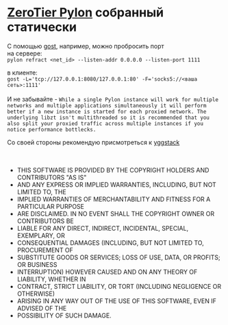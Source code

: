 # [ZeroTier Pylon](https://github.com/zerotier/pylon) собранный статически
С помощью [gost](https://github.com/go-gost/gost), например,  можно пробросить порт<br />
  на сервере:<br />
  `pylon refract <net_id> --listen-addr 0.0.0.0 --listen-port 1111`
  
  в клиенте:<br />
  `gost -L='tcp://127.0.0.1:8080/127.0.0.1:80' -F='socks5://<ваша сеть>:1111'`
<br /><br />
И не забывайте - `While a single Pylon instance will work for multiple networks and multiple applications simultaneously it will perform better if a new instance is started for each proxied network. The underlying libzt isn't multithreaded so it is recommended that you also split your proxied traffic across multiple instances if you notice performance bottlecks.` 


Со своей стороны рекомендую присмотреться к [yggstack](https://github.com/yggdrasil-network/yggstack)
<br /><br /><br />
 * THIS SOFTWARE IS PROVIDED BY THE COPYRIGHT HOLDERS AND CONTRIBUTORS "AS IS"
 * AND ANY EXPRESS OR IMPLIED WARRANTIES, INCLUDING, BUT NOT LIMITED TO, THE
 * IMPLIED WARRANTIES OF MERCHANTABILITY AND FITNESS FOR A PARTICULAR PURPOSE
 * ARE DISCLAIMED. IN NO EVENT SHALL THE COPYRIGHT OWNER OR CONTRIBUTORS BE
 * LIABLE FOR ANY DIRECT, INDIRECT, INCIDENTAL, SPECIAL, EXEMPLARY, OR
 * CONSEQUENTIAL DAMAGES (INCLUDING, BUT NOT LIMITED TO, PROCUREMENT OF
 * SUBSTITUTE GOODS OR SERVICES; LOSS OF USE, DATA, OR PROFITS; OR BUSINESS
 * INTERRUPTION) HOWEVER CAUSED AND ON ANY THEORY OF LIABILITY, WHETHER IN
 * CONTRACT, STRICT LIABILITY, OR TORT (INCLUDING NEGLIGENCE OR OTHERWISE)
 * ARISING IN ANY WAY OUT OF THE USE OF THIS SOFTWARE, EVEN IF ADVISED OF THE
 * POSSIBILITY OF SUCH DAMAGE.
 
